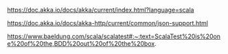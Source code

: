 https://doc.akka.io/docs/akka/current/index.html?language=scala

https://doc.akka.io/docs/akka-http/current/common/json-support.html

https://www.baeldung.com/scala/scalatest#:~:text=ScalaTest%20is%20one%20of%20the,BDD%20out%20of%20the%20box.